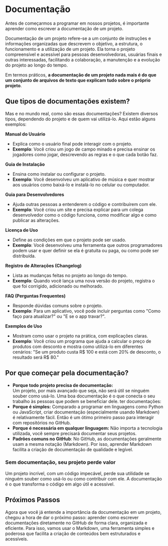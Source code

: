 # Documentação

Antes de começarmos a programar em nossos projetos, é importante aprender como escrever a documentação de um projeto.

Documentação de um projeto refere-se a um conjunto de instruções e informações organizadas que descrevem o objetivo, a estrutura, o funcionamento e a utilização de um projeto. Ela torna o projeto compreensível e acessível para pessoas desenvolvedoras, usuárias finais e outras interessadas, facilitando a colaboração, a manutenção e a evolução do projeto ao longo do tempo.

Em termos práticos, **a documentação de um projeto nada mais é do que um conjunto de arquivos de texto que explicam tudo sobre o próprio projeto**.

## Que tipos de documentações existem?

Mas e no mundo real, como são essas documentações? Existem diversos tipos, dependendo do projeto e de quem vai utilizá-lo. Aqui estão alguns exemplos:

**Manual do Usuário**

* Explica como o usuário final pode interagir com o projeto.
* **Exemplo**: Você criou um jogo de campo minado e precisa ensinar os jogadores como jogar, descrevendo as regras e o que cada botão faz.

**Guia de Instalação**

* Ensina como instalar ou configurar o projeto.
* **Exemplo**: Você desenvolveu um aplicativo de música e quer mostrar aos usuários como baixá-lo e instalá-lo no celular ou computador.

**Guia para Desenvolvedores**

* &#x20;Ajuda outras pessoas a entenderem o código e contribuírem com ele.
* **Exemplo**: Você criou um site e precisa explicar para um colega desenvolvedor como o código funciona, como modificar algo e como publicar as alterações.

**Licença de Uso**

* Define as condições em que o projeto pode ser usado.
* **Exemplo**: Você desenvolveu uma ferramenta que outros programadores podem usar e quer definir se ela é gratuita ou paga, ou como pode ser distribuída.

**Registro de Alterações (Changelog)**

* Lista as mudanças feitas no projeto ao longo do tempo.
* **Exemplo**: Quando você lança uma nova versão do projeto, registra o que foi corrigido, adicionado ou melhorado.

**FAQ (Perguntas Frequentes)**

* Responde dúvidas comuns sobre o projeto.
* **Exemplo**: Para um aplicativo, você pode incluir perguntas como "Como faço para atualizar?" ou "E se o app travar?".

**Exemplos de Uso**

* Mostram como usar o projeto na prática, com explicações claras.
* **Exemplo**: Você criou um programa que ajuda a calcular o preço de produtos com desconto e mostra como utilizá-lo em diferentes cenários: "Se um produto custa R$ 100 e está com 20% de desconto, o resultado será R$ 80."

## Por que começar pela documentação?

* **Porque todo projeto precisa de documentação:**\
  Um projeto, por mais avançado que seja, não será útil se ninguém souber como usá-lo. Uma boa documentação é o que conecta o seu trabalho às pessoas que podem se beneficiar dele. ter documentações:&#x20;
* **Porque é simples:** Comparado a programar em linguagens como Python ou JavaScript, criar documentação (especialmente usando Markdown) é relativamente fácil. Então é um ótimo primeiro passo para interagir com repositórios no GitHub.
* **Porque é necessária em qualquer linguagem:** Não importa a tecnologia utilizada, você sempre precisará documentar seus projetos.
* **Padrões comuns no GitHub**: No GitHub, as documentações geralmente usam a mesma notação (Markdown). Por isso, aprender Markdown facilita a criação de documentação de qualidade e legível.

### Sem documentação, seu projeto perde valor

Um projeto incrível, com um código impecável, perde sua utilidade se ninguém souber como usá-lo ou como contribuir com ele. A documentação é o que transforma o código em algo útil e acessível.

## Próximos Passos

Agora que você já entende a importância da documentação em um projeto, chegou a hora de dar o próximo passo: aprender como escrever documentações diretamente no GitHub de forma clara, organizada e eficiente. Para isso, vamos usar o Markdown, uma ferramenta simples e poderosa que facilita a criação de conteúdos bem estruturados e acessíveis.
